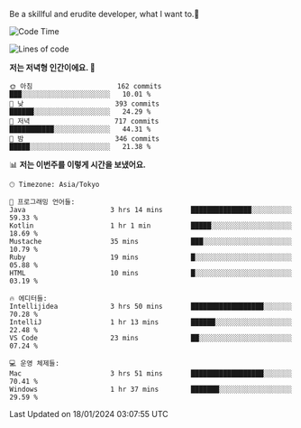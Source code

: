 Be a skillful and erudite developer, what I want to.👶

<!--START_SECTION:waka-->
![Code Time](http://img.shields.io/badge/Code%20Time-418%20hrs%2025%20mins-blue)

![Lines of code](https://img.shields.io/badge/%EC%A0%80%EB%8A%94%20%EC%97%AC%ED%83%9C%EA%B9%8C%EC%A7%80%20-756.0%20thousand%20%EC%A4%84%EC%9D%98%20%EC%BD%94%EB%93%9C%EB%A5%BC%20%EC%9E%91%EC%84%B1%ED%96%88%EC%96%B4%EC%9A%94.-blue)

**저는 저녁형 인간이에요. 🦉** 

```text
🌞 아침                     162 commits         ███░░░░░░░░░░░░░░░░░░░░░░   10.01 % 
🌆 낮　                     393 commits         ██████░░░░░░░░░░░░░░░░░░░   24.29 % 
🌃 저녁                     717 commits         ███████████░░░░░░░░░░░░░░   44.31 % 
🌙 밤　                     346 commits         █████░░░░░░░░░░░░░░░░░░░░   21.38 % 
```


📊 **저는 이번주를 이렇게 시간을 보냈어요.** 

```text
🕑︎ Timezone: Asia/Tokyo

💬 프로그래밍 언어들: 
Java                     3 hrs 14 mins       ███████████████░░░░░░░░░░   59.33 % 
Kotlin                   1 hr 1 min          █████░░░░░░░░░░░░░░░░░░░░   18.69 % 
Mustache                 35 mins             ███░░░░░░░░░░░░░░░░░░░░░░   10.79 % 
Ruby                     19 mins             █░░░░░░░░░░░░░░░░░░░░░░░░   05.88 % 
HTML                     10 mins             █░░░░░░░░░░░░░░░░░░░░░░░░   03.19 % 

🔥 에디터들: 
Intellijidea             3 hrs 50 mins       ██████████████████░░░░░░░   70.28 % 
IntelliJ                 1 hr 13 mins        ██████░░░░░░░░░░░░░░░░░░░   22.48 % 
VS Code                  23 mins             ██░░░░░░░░░░░░░░░░░░░░░░░   07.24 % 

💻 운영 체제들: 
Mac                      3 hrs 51 mins       ██████████████████░░░░░░░   70.41 % 
Windows                  1 hr 37 mins        ███████░░░░░░░░░░░░░░░░░░   29.59 % 
```


 Last Updated on 18/01/2024 03:07:55 UTC
<!--END_SECTION:waka-->
